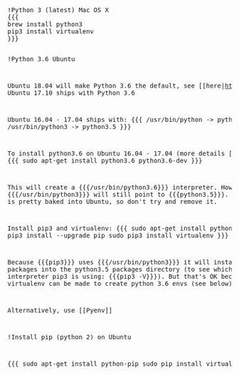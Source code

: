 <div title="Python Install" creator="YourName" modifier="YourName" created="201512020652" modified="201805190903" tags="Python" changecount="37">
<pre>!Python 3 (latest) Mac OS X
{{{
brew install python3
pip3 install virtualenv
}}}

!Python 3.6 Ubuntu

Ubuntu 18.04 will make Python 3.6 the default, see [[here|https://wiki.ubuntu.com/Python/Python36Transition]]
Ubuntu 17.10 ships with Python 3.6

Ubuntu 16.04 - 17.04 ships with:
{{{
/usr/bin/python -&gt; python2.7
/usr/bin/python3 -&gt; python3.5
}}}

To install python3.6 on Ubuntu 16.04 - 17.04 (more details [[here|https://askubuntu.com/questions/865554/how-do-i-install-python-3-6-using-apt-get/865644#865644]]):
{{{
sudo apt-get install python3.6 python3.6-dev
}}}

This will create a {{{/usr/bin/python3.6}}} interpreter. However, {{{/usr/bin/python3}}} will still point to {{{python3.5}}}. Python 3.5 is pretty baked into Ubuntu, so don't try and remove it.

Install pip3 and virtualenv:
{{{
sudo apt-get install python3-pip
pip3 install --upgrade pip
sudo pip3 install virtualenv
}}}

Because {{{pip3}}} uses {{{/usr/bin/python3}}} it will install packages into the python3.5 packages directory (to see which python interpreter pip3 is using: {{{pip3 -V}}}). But that's OK because virtualenv can be made to create python 3.6 envs (see below).

Alternatively, use [[Pyenv]]

!Install pip (python 2) on Ubuntu

{{{
sudo apt-get install python-pip
sudo pip install virtualenv
}}}
</pre>
</div>
